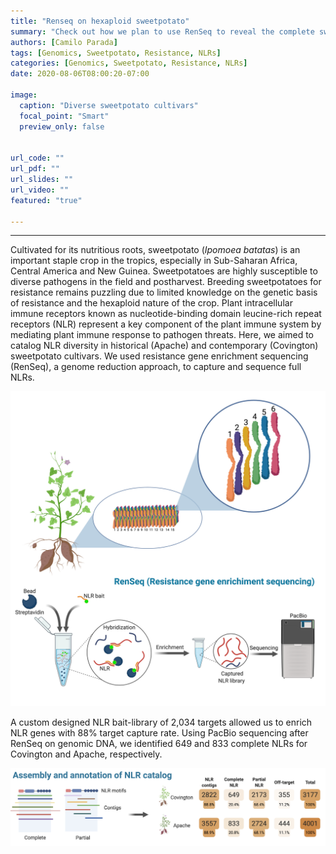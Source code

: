 ```yaml
---
title: "Renseq on hexaploid sweetpotato"
summary: "Check out how we plan to use RenSeq to reveal the complete sweetpotato NLR catalog"
authors: [Camilo Parada]
tags: [Genomics, Sweetpotato, Resistance, NLRs]
categories: [Genomics, Sweetpotato, Resistance, NLRs]
date: 2020-08-06T08:00:20-07:00

image:
  caption: "Diverse sweetpotato cultivars"
  focal_point: "Smart"  
  preview_only: false


url_code: ""
url_pdf: ""
url_slides: ""
url_video: ""
featured: "true"

---
```

------

Cultivated for its nutritious roots, sweetpotato (*Ipomoea batatas*) is an important staple crop in the tropics, especially in Sub-Saharan Africa, Central America and New Guinea. Sweetpotatoes are highly susceptible to diverse pathogens in the field and postharvest. Breeding sweetpotatoes for resistance remains puzzling due to limited knowledge on the genetic basis of resistance and the hexaploid nature of the crop. Plant intracellular immune receptors known as nucleotide-binding domain leucine-rich repeat receptors (NLR) represent a key component of the plant immune system by mediating plant immune response to pathogen threats. Here, we aimed to catalog NLR diversity in historical (Apache) and contemporary (Covington) sweetpotato cultivars. We used resistance gene enrichment sequencing (RenSeq), a genome reduction approach, to capture and sequence full NLRs. 

![](RenSeq_worflow.jpg)

A custom designed NLR bait-library of 2,034 targets allowed us to enrich NLR genes with 88% target capture rate. Using PacBio sequencing after RenSeq on genomic DNA, we identified 649 and 833 complete NLRs for Covington and Apache, respectively. 

![](apache_covington.png)




